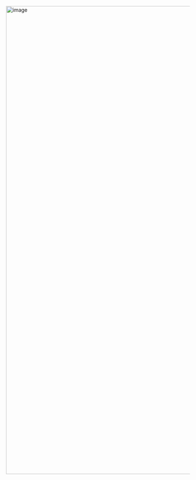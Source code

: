 <img width="1711" height="1278" alt="image" src="https://github.com/user-attachments/assets/d91b6d51-dd02-41f5-b7a1-ee5bdc0c4382" />
